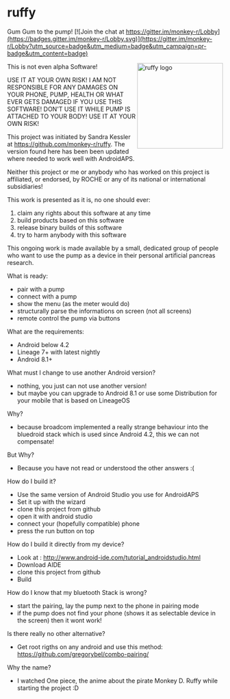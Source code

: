 # ruffy
Gum Gum to the pump!
[![Join the chat at https://gitter.im/monkey-r/Lobby](https://badges.gitter.im/monkey-r/Lobby.svg)](https://gitter.im/monkey-r/Lobby?utm_source=badge&utm_medium=badge&utm_campaign=pr-badge&utm_content=badge)

<img src="https://cdn.rawgit.com/monkey-r/ruffy/master/ruffy-logo.svg" align="right" width="200" alt="ruffy logo">
This is not even alpha Software!

USE IT AT YOUR OWN RISK!
I AM NOT RESPONSIBLE FOR ANY DAMAGES ON YOUR PHONE, PUMP, HEALTH OR WHAT EVER GETS DAMAGED IF YOU USE THIS SOFTWARE!
DON'T USE IT WHILE PUMP IS ATTACHED TO YOUR BODY!
USE IT AT YOUR OWN RISK!

This project was initiated by Sandra Kessler at https://github.com/monkey-r/ruffy.
The version found here has been been updated where needed to work well with AndroidAPS.

Neither this project or me or anybody who has worked on this project is affiliated, or endorsed, by ROCHE or any of its national or international subsidiaries!

This work is presented as it is, no one should ever:

1. claim any rights about this software at any time
1. build products based on this software
1. release binary builds of this software
1. try to harm anybody with this software
    
This ongoing work is made available by a small, dedicated group of people who want to use the pump as a device in their personal artificial pancreas research.

What is ready:

* pair with a pump
* connect with a pump
* show the menu (as the meter would do)
* structurally parse the informations on screen (not all screens)
* remote control the pump via buttons

What are the requirements:

* Android below 4.2
* Lineage 7+ with latest nightly
* Android 8.1+

What must I change to use another Android version?

* nothing, you just can not use another version!
* but maybe you can upgrade to Android 8.1 or use some Distribution for your mobile that is based on LineageOS 

Why?

* because broadcom implemented a really strange behaviour into the bluedroid stack which is used since Android 4.2, this we can not compensate!

But Why?

* Because you have not read or understood the other answers :(  

How do I build it?

* Use the same version of Android Studio you use for AndroidAPS
* Set it up with the wizard
* clone this project from github
* open it with android studio
* connect your (hopefully compatible) phone
* press the run button on top 

How do I build it directly from my device?

* Look at : http://www.android-ide.com/tutorial_androidstudio.html
* Download AIDE
* clone this project from github
* Build

How do I know that my bluetooth Stack is wrong?

* start the pairing, lay the pump next to the phone in pairing mode
* if the pump does not find your phone (shows it as selectable device in the screen) then it wont work!

Is there really no other alternative?
* Get root rigths on any android and use this method: https://github.com/gregorybel/combo-pairing/

Why the name?

* I watched One piece, the anime about the pirate Monkey D. Ruffy while starting the project :D  
